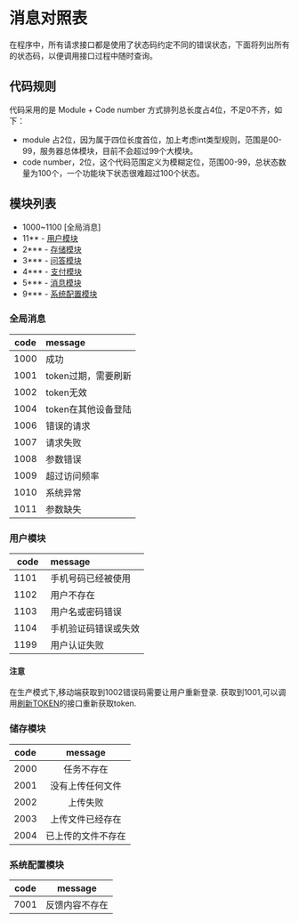 # 消息对照表
在程序中，所有请求接口都是使用了状态码约定不同的错误状态，下面将列出所有的状态码，以便调用接口过程中随时查询。

## 代码规则

代码采用的是 Module + Code number 方式排列总长度占4位，不足0不齐，如下：
- module 占2位，因为属于四位长度首位，加上考虑int类型规则，范围是00-99，服务器总体模块，目前不会超过99个大模块。
- code number，2位，这个代码范围定义为模糊定位，范围00-99，总状态数量为100个，一个功能块下状态很难超过100个状态。

## 模块列表
* 1000~1100 [全局消息]
* 11** - [用户模块](#用户)
* 2*** - [存储模块](#文件存储)
* 3*** - [问答模块](#问答)
* 4*** - [支付模块](#支付)
* 5*** - [消息模块](#消息)
* 9*** - [系统配置模块](#系统相关)

### 全局消息

| code  | message  |
|-------|:--------|
| 1000 | 成功 |
| 1001  | token过期，需要刷新 |
| 1002  | token无效 |
| 1004  | token在其他设备登陆 |
| 1006  | 错误的请求  |
| 1007  | 请求失败   |
| 1008  | 参数错误   |
| 1009  | 超过访问频率 |
| 1010  | 系统异常 |
| 1011  | 参数缺失 |

### 用户模块
| code  | message  |
|-------|:--------|
| 1101  | 手机号码已经被使用 |
| 1102  | 用户不存在 |
| 1103  | 用户名或密码错误 |
| 1104  | 手机验证码错误或失效 |
| 1199	| 用户认证失败	|

#### 注意

在生产模式下,移动端获取到1002错误码需要让用户重新登录.
获取到1001,可以调用[刷新TOKEN](#Auth认证/刷新TOKEN.md)的接口重新获取token.
### 储存模块
| code     | message  |
|----------|:--------:|
| 2000     | 任务不存在 |
| 2001     | 没有上传任何文件 |
| 2002     | 上传失败 |
| 2003     | 上传文件已经存在 |
| 2004     | 已上传的文件不存在 |

### 系统配置模块
|code    | message  |
|:------:|:--------:|
|7001    | 反馈内容不存在  |